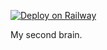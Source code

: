 [![Deploy on Railway](https://railway.app/button.svg)](https://railway.app/new/template?template=https%3A%2F%2Fgithub.com%2Fmorgangallant%2Fbrain%2Ftree%2Ftrunk&plugins=mysql&referralCode=mg)

My second brain.
